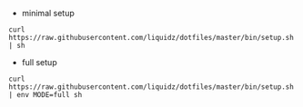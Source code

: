  * minimal setup
```
curl https://raw.githubusercontent.com/liquidz/dotfiles/master/bin/setup.sh | sh
```
 * full setup
```
curl https://raw.githubusercontent.com/liquidz/dotfiles/master/bin/setup.sh | env MODE=full sh
```
